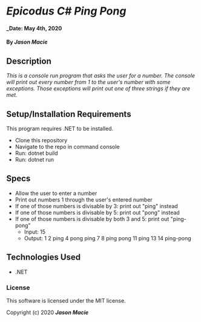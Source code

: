 # _Epicodus C# Ping Pong_

#### _Date: May 4th, 2020
#### By _**Jason Macie**_

## Description

_This is a console run program that asks the user for a number. The console will print out every number from 1 to the user's number with some exceptions. Those exceptions will print out one of three strings if they are met._

## Setup/Installation Requirements

This program requires .NET to be installed.
* Clone this repository
* Navigate to the repo in command console
* Run: dotnet build
* Run: dotnet run

## Specs

* Allow the user to enter a number
* Print out numbers 1 through the user's entered number
* If one of those numbers is divisable by 3: print out "ping" instead
* If one of those numbers is divisable by 5: print out "pong" instead
* If one of those numbers is divisable by both 3 and 5: print out "ping-pong"
  * Input: 15
  * Output: 1 2 ping 4 pong ping 7 8 ping pong 11 ping 13 14 ping-pong

## Technologies Used

* .NET

### License

This software is licensed under the MIT license.

Copyright (c) 2020 **_Jason Macie_**
